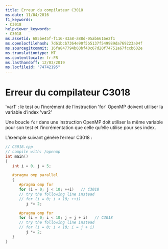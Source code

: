 ```yaml
---
title: Erreur du compilateur C3018
ms.date: 11/04/2016
f1_keywords:
- C3018
helpviewer_keywords:
- C3018
ms.assetid: 685be45f-f116-43a8-a88d-05ab6616e2f1
ms.openlocfilehash: 7d61bcb7364e90f5b5137f549989da769223a04f
ms.sourcegitcommit: 16fa847794b60bf40c67d20f74751a67fccb602e
ms.translationtype: MT
ms.contentlocale: fr-FR
ms.lasthandoff: 12/03/2019
ms.locfileid: "74742195"
---
```

# <a name="compiler-error-c3018"></a>Erreur du compilateur C3018

'var1' : le test ou l’incrément de l’instruction 'for' OpenMP doivent utiliser la variable d’index 'var2'

Une boucle `for` dans une instruction OpenMP doit utiliser la même variable pour son test et l’incrémentation que celle qu’elle utilise pour ses index.

L’exemple suivant génère l’erreur C3018 :

```cpp
// C3018.cpp
// compile with: /openmp
int main()
{
   int i = 0, j = 5;

   #pragma omp parallel
   {
      #pragma omp for
      for (i = 0; j < 10; ++i)   // C3018
      // try the following line instead
      // for (i = 0; i < 10; ++i)
         j *= 2;

      #pragma omp for
      for (i = 0; i < 10; j = j + i)   // C3018
      // try the following line instead
      // for (i = 0; i < 10; i = j + i)
         j *= 2;
   }
}
```
